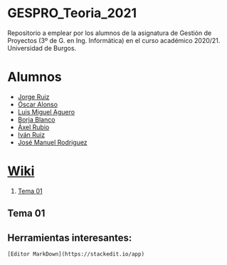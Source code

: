 # GESPRO_Teoria_2021
Repositorio a emplear por los alumnos de la asignatura de Gestión de Proyectos (3º de G. en Ing. Informática) en el curso académico 2020/21. Universidad de Burgos.

# Alumnos

 - [Jorge Ruiz](https://github.com/jrg1011)
 - [Óscar Alonso](https://github.com/oag1001) 
 - [Luis Miguel Aguero](https://github.com/lah1002)
 - [Borja Blanco](https://github.com/bbp1002)
 - [Áxel Rubio]()
 - [Iván Ruiz](https://github.com/irg1008)
 - [José Manuel Rodriguez](https://github.com/jri1001)

# [Wiki](https://github.com/jrg1011/GESPRO_Teoria_2021/wiki)
 1. [Tema 01](#Tema-01)


## Tema 01 

## Herramientas interesantes:
    [Editor MarkDown](https://stackedit.io/app)
